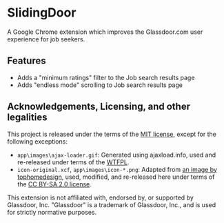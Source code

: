 # SlidingDoor
A Google Chrome extension which improves the Glassdoor.com user experience for job seekers.

## Features
* Adds a "minimum ratings" filter to the Job search results page
* Adds "endless mode" scrolling to Job search results page

## Acknowledgements, Licensing, and other legalities
This project is released under the terms of the [MIT license](LICENSE), except for the following exceptions:
* `app\images\ajax-loader.gif`: Generated using ajaxload.info, used and re-released under terms of the [WTFPL](http://www.wtfpl.net/).
* `icon-original.xcf`, `app\images\icon-*.png`: Adapted from [an image by tophomedesign](https://www.flickr.com/photos/tophomedesign/4000007319/), used, modified, and re-released here under terms of the [CC BY-SA 2.0 license](https://creativecommons.org/licenses/by-sa/2.0/).

This extension is not affiliated with, endorsed by, or supported by Glassdoor, Inc. "Glassdoor" is a trademark of Glassdoor, Inc., and is used for strictly normative purposes.